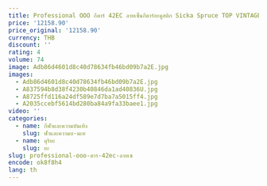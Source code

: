 ```yaml
---
title: Professional OOO กีตาร์ 42EC ลายเซ็นกีตาร์อะคูสติก Sicka Spruce TOP VINTAGE GLOSS Finishing OM กีตาร์
price: '12158.90'
price_original: '12158.90'
currency: THB
discount: ''
rating: 4
volume: 74
image: Adb86d4601d8c40d78634fb46bd09b7a2E.jpg
images:
  - Adb86d4601d8c40d78634fb46bd09b7a2E.jpg
  - A837594b8d38f4230b40846da1ad40836U.jpg
  - A8725ffd116a24df589e7d7ba7a5015ff4.jpg
  - A2035ccebf5614bd280ba84a9fa33baee1.jpg
video: ''
categories:
  - name: กีฬาและความบันเทิง
    slug: ฬาและความบ-นเท
  - name: ดุริยะ
    slug: ยะ
slug: professional-ooo-ตาร-42ec-ลายเซ
encode: ok8f8h4
lang: th
---
```

  